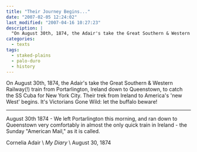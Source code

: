 ```yaml
---
title: "Their Journey Begins..."
date: "2007-02-05 12:24:02"
last_modified: "2007-04-16 10:27:23"
description: |
  "On August 30th, 1874, the Adair's take the Great Southern & Western Railway(!) train from Portarlington, Ireland down to Queenstown, to catch the SS Cuba for New York City. Their trek from Ireland to America's 'new West' begins. It's Victorians Gone Wild: let the buffalo beware!"
categories:
  - texts
tags:
  - staked-plains
  - palo-duro
  - history    
---
```

On August 30th, 1874, the Adair's take the Great Southern & Western Railway(!) train from Portarlington, Ireland down to Queenstown, to catch the SS Cuba for New York City. Their trek from Ireland to America's 'new West' begins. It's Victorians Gone Wild: let the buffalo beware!
***

August 30th 1874 - We left Portarlington this morning, and ran down to Queenstown very comfortably in almost the only quick train in Ireland - the Sunday "American Mail," as it is called.

Cornelia Adair  \\
_My Diary_  \\
August 30, 1874
